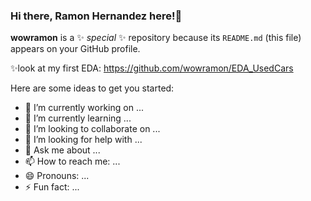 ### Hi there, Ramon Hernandez here!👋


**wowramon** is a ✨ _special_ ✨ repository because its `README.md` (this file) appears on your GitHub profile.

✨look at my first EDA: https://github.com/wowramon/EDA_UsedCars



Here are some ideas to get you started:

- 🔭 I’m currently working on ...
- 🌱 I’m currently learning ...
- 👯 I’m looking to collaborate on ...
- 🤔 I’m looking for help with ...
- 💬 Ask me about ...
- 📫 How to reach me: ...
- 😄 Pronouns: ...
- ⚡ Fun fact: ...

